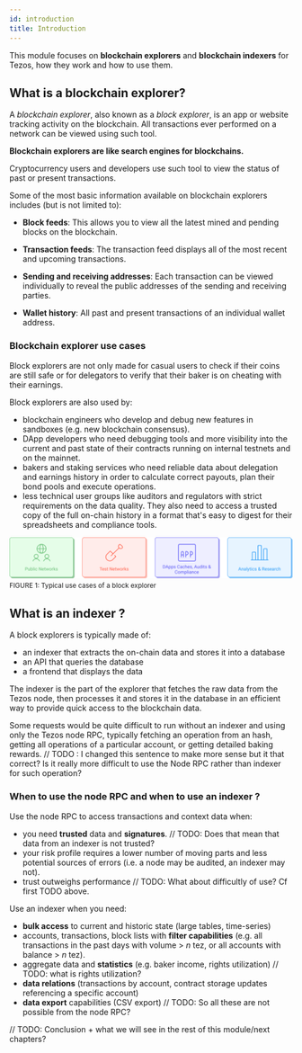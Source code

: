 ```yaml
---
id: introduction
title: Introduction
---
```


This module focuses on **blockchain explorers** and **blockchain indexers** for Tezos, how they work and how to use them.

## What is a blockchain explorer?
A _blockchain explorer_, also known as a _block explorer_, is an app or website tracking activity on the blockchain. All transactions ever performed on a network can be viewed using such tool.

**Blockchain explorers are like search engines for blockchains.**

Cryptocurrency users and developers use such tool to view the status of past or present transactions. 

Some of the most basic information available on blockchain explorers includes (but is not limited to):

- **Block feeds**: This allows you to view all the latest mined and pending blocks on the blockchain.
  
- **Transaction feeds**: The transaction feed displays all of the most recent and upcoming transactions.

- **Sending and receiving addresses**: Each transaction can be viewed individually to reveal the public addresses of the sending and receiving parties.
  
- **Wallet history**: All past and present transactions of an individual wallet address.

### Blockchain explorer use cases
Block explorers are not only made for casual users to check if their coins are still safe or for delegators to verify that their baker is on cheating with their earnings.

Block explorers are also used by:
- blockchain engineers who develop and debug new features in sandboxes (e.g. new blockchain consensus). 
- DApp developers who need debugging tools and more visibility into the current and 
past state of their contracts running on internal testnets and on the mainnet.
- bakers and staking services who need reliable data about delegation and 
earnings history in order to calculate correct payouts, plan their bond pools and execute operations.
- less technical user groups like auditors and regulators with strict requirements on the data quality. They also need to access a trusted copy of the full on-chain history 
in a format that's easy to digest for their spreadsheets and compliance tools.

![](../../static/img/explorer/use_cases.svg)
<small className="figure">FIGURE 1: Typical use cases of a block explorer</small>

## What is an indexer ?
A block explorers is typically made of:
- an indexer that extracts the on-chain data and stores it into a database
- an API that queries the database
- a frontend that displays the data

The indexer is the part of the explorer that fetches the raw data from the Tezos node, then processes it and stores it in the database in an efficient way to provide quick access to the blockchain data. 

Some requests would be quite difficult to run without an indexer and using only the Tezos node RPC, typically fetching an operation from an hash, getting all operations of a particular account, or getting detailed baking rewards.
// TODO : I changed this sentence to make more sense but it that correct? Is it really more difficult to use the Node RPC rather than indexer for such operation?

### When to use the node RPC and when to use an indexer ?
Use the node RPC to access transactions and context data when:
  - you need **trusted** data and **signatures**. // TODO: Does that mean that data from an indexer is not trusted?
  - your risk profile requires a lower number of moving parts and less potential sources of errors (i.e. a node may be audited, an indexer may not).
  - trust outweighs performance
// TODO: What about difficultly of use? Cf first TODO above.

Use an indexer when you need:
  - **bulk access** to current and historic state (large tables, time-series)
  - accounts, transactions, block lists with **filter capabilities** (e.g. all transactions in the past days with volume > _n_ tez, or all accounts with balance > _n_ tez).
  - aggregate data and **statistics** (e.g. baker income, rights utilization) // TODO: what is rights utilization?
  - **data relations** (transactions by account, contract storage updates referencing a specific account)
  - **data export** capabilities (CSV export)
// TODO: So all these are not possible from the node RPC?

// TODO: Conclusion + what we will see in the rest of this module/next chapters?
    
